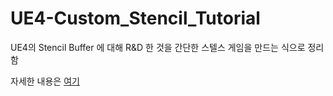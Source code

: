 # UE4-Custom_Stencil_Tutorial
UE4의 Stencil Buffer 에 대해 R&amp;D 한 것을 간단한 스텔스 게임을 만드는 식으로 정리함

자세한 내용은 [여기](https://github.com/Elysia-ff/UE4-Custom_Stencil_Tutorial/wiki)
